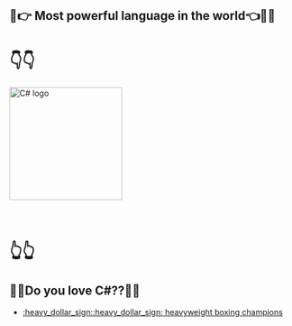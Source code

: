 ## :muscle::point_right: Most powerful language in the world:point_left::muscle::stuck_out_tongue_winking_eye:  

# :point_down::point_down:
<p > <img src="https://interset.co.th/wp-content/uploads/2018/07/27_c-sharp-logo-filled.png" alt="C# logo" style="float:center; margin-right:25px;" width="200" height="200"></p><br/>

# :point_up_2::point_up_2: 

 ## :blue_heart::green_heart:Do you love C#??:green_heart::blue_heart:

<ul>
<li><a href="https://en.wikipedia.org/wiki/Heavyweight">:heavy_dollar_sign::heavy_dollar_sign: heavyweight boxing champions</a>
</ul>
